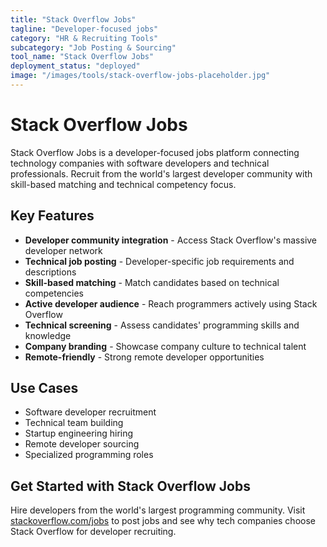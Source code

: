 ```yaml
---
title: "Stack Overflow Jobs"
tagline: "Developer-focused jobs"
category: "HR & Recruiting Tools"
subcategory: "Job Posting & Sourcing"
tool_name: "Stack Overflow Jobs"
deployment_status: "deployed"
image: "/images/tools/stack-overflow-jobs-placeholder.jpg"
---
```


# Stack Overflow Jobs

Stack Overflow Jobs is a developer-focused jobs platform connecting technology companies with software developers and technical professionals. Recruit from the world's largest developer community with skill-based matching and technical competency focus.

## Key Features

- **Developer community integration** - Access Stack Overflow's massive developer network
- **Technical job posting** - Developer-specific job requirements and descriptions
- **Skill-based matching** - Match candidates based on technical competencies
- **Active developer audience** - Reach programmers actively using Stack Overflow
- **Technical screening** - Assess candidates' programming skills and knowledge
- **Company branding** - Showcase company culture to technical talent
- **Remote-friendly** - Strong remote developer opportunities

## Use Cases

- Software developer recruitment
- Technical team building
- Startup engineering hiring
- Remote developer sourcing
- Specialized programming roles

## Get Started with Stack Overflow Jobs

Hire developers from the world's largest programming community. Visit [stackoverflow.com/jobs](https://stackoverflow.com/jobs) to post jobs and see why tech companies choose Stack Overflow for developer recruiting.
